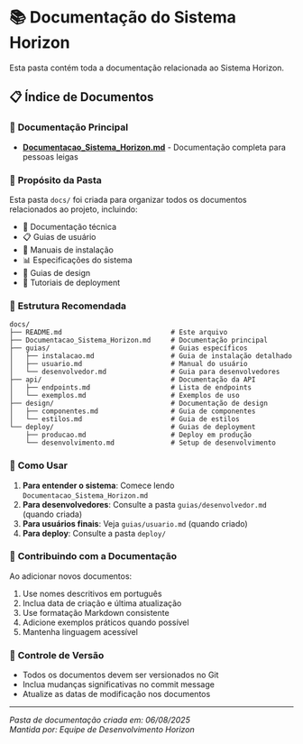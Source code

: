 # 📚 Documentação do Sistema Horizon

Esta pasta contém toda a documentação relacionada ao Sistema Horizon.

## 📋 Índice de Documentos

### 📖 **Documentação Principal**
- **[Documentacao_Sistema_Horizon.md](./Documentacao_Sistema_Horizon.md)** - Documentação completa para pessoas leigas

### 🎯 **Propósito da Pasta**

Esta pasta `docs/` foi criada para organizar todos os documentos relacionados ao projeto, incluindo:

- 📝 Documentação técnica
- 📋 Guias de usuário
- 🔧 Manuais de instalação
- 📊 Especificações do sistema
- 🎨 Guias de design
- 🚀 Tutoriais de deployment

### 📂 **Estrutura Recomendada**

```
docs/
├── README.md                           # Este arquivo
├── Documentacao_Sistema_Horizon.md     # Documentação principal
├── guias/                              # Guias específicos
│   ├── instalacao.md                   # Guia de instalação detalhado
│   ├── usuario.md                      # Manual do usuário
│   └── desenvolvedor.md                # Guia para desenvolvedores
├── api/                                # Documentação da API
│   ├── endpoints.md                    # Lista de endpoints
│   └── exemplos.md                     # Exemplos de uso
├── design/                             # Documentação de design
│   ├── componentes.md                  # Guia de componentes
│   └── estilos.md                      # Guia de estilos
└── deploy/                             # Guias de deployment
    ├── producao.md                     # Deploy em produção
    └── desenvolvimento.md              # Setup de desenvolvimento
```

### 🚀 **Como Usar**

1. **Para entender o sistema**: Comece lendo `Documentacao_Sistema_Horizon.md`
2. **Para desenvolvedores**: Consulte a pasta `guias/desenvolvedor.md` (quando criada)
3. **Para usuários finais**: Veja `guias/usuario.md` (quando criado)
4. **Para deploy**: Consulte a pasta `deploy/`

### 📝 **Contribuindo com a Documentação**

Ao adicionar novos documentos:

1. Use nomes descritivos em português
2. Inclua data de criação e última atualização
3. Use formatação Markdown consistente
4. Adicione exemplos práticos quando possível
5. Mantenha linguagem acessível

### 🔄 **Controle de Versão**

- Todos os documentos devem ser versionados no Git
- Inclua mudanças significativas no commit message
- Atualize as datas de modificação nos documentos

---

*Pasta de documentação criada em: 06/08/2025*  
*Mantida por: Equipe de Desenvolvimento Horizon*
